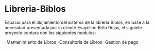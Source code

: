 # Libreria-Biblos
Espacio para el alojamiento del sistema de la librería Biblos, en base a la necesidad presentada por la cliente Evayeline Brito Rojas, el siguiete proyecto contara con los siguientes modulos:  

-Mantenimiento de Libros 
-Consultoria de Libros 
-Gestion de pago
